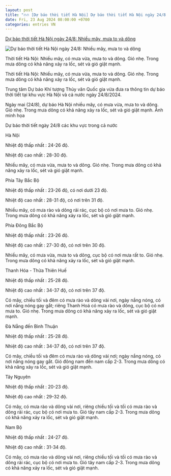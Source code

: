 ```yaml
---
layout: post
title: "🔥🔥 [Dự báo thời tiết Hà Nội] Dự báo thời tiết Hà Nội ngày 24/8: Nhiều mây, mưa to và dông"
date: Fri, 23 Aug 2024 08:00:00 +0700
categories: entries VN
---
```

[Dự báo thời tiết Hà Nội ngày 24/8: Nhiều mây, mưa to và dông](https://moitruong.net.vn/du-bao-thoi-tiet-ha-noi-ngay-24-8-nhieu-may-mua-to-va-dong-76603.html)

![Dự báo thời tiết Hà Nội ngày 24/8: Nhiều mây, mưa to và dông](https://mtcs.1cdn.vn/thumbs/600x315/2024/08/23/23-ttiet.jpg)

Thời tiết Hà Nội: Nhiều mây, có mưa vừa, mưa to và dông. Gió nhẹ. Trong mưa dông có khả năng xảy ra lốc, sét và gió giật mạnh.

Thời tiết Hà Nội: Nhiều mây, có mưa vừa, mưa to và dông. Gió nhẹ. Trong mưa dông có khả năng xảy ra lốc, sét và gió giật mạnh.

Trung tâm Dự báo Khí tượng Thủy văn Quốc gia vừa đưa ra thông tin dự báo thời tiết tại khu vực Hà Nội và cả nước ngày 24/8/2024.

Ngày mai (24/8), dự báo Hà Nội nhiều mây, có mưa vừa, mưa to và dông. Gió nhẹ. Trong mưa dông có khả năng xảy ra lốc, sét và gió giật mạnh. Ảnh minh họa

Dự báo thời tiết ngày 24/8 các khu vực trong cả nước

Hà Nội

Nhiệt độ thấp nhất : 24-26 độ.

Nhiệt độ cao nhất : 28-30 độ.

Nhiều mây, có mưa vừa, mưa to và dông. Gió nhẹ. Trong mưa dông có khả năng xảy ra lốc, sét và gió giật mạnh.

Phía Tây Bắc Bộ

Nhiệt độ thấp nhất : 23-26 độ, có nơi dưới 23 độ.

Nhiệt độ cao nhất : 28-31 độ, có nơi trên 31 độ.

Nhiều mây, có mưa rào và dông rải rác, cục bộ có nơi mưa to. Gió nhẹ. Trong mưa dông có khả năng xảy ra lốc, sét và gió giật mạnh.

Phía Đông Bắc Bộ

Nhiệt độ thấp nhất : 23-26 độ.

Nhiệt độ cao nhất : 27-30 độ, có nơi trên 30 độ.

Nhiều mây, có mưa vừa, mưa to và dông, cục bộ có nơi mưa rất to. Gió nhẹ. Trong mưa dông có khả năng xảy ra lốc, sét và gió giật mạnh.

Thanh Hóa - Thừa Thiên Huế

Nhiệt độ thấp nhất : 25-28 độ.

Nhiệt độ cao nhất : 34-37 độ, có nơi trên 37 độ.

Có mây, chiều tối và đêm có mưa rào và dông vài nơi, ngày nắng nóng, có nơi nắng nóng gay gắt; riêng Thanh Hoá có mưa rào và dông, cục bộ có nơi mưa to. Gió nhẹ. Trong mưa dông có khả năng xảy ra lốc, sét và gió giật mạnh.

Đà Nẵng đến Bình Thuận

Nhiệt độ thấp nhất : 25-28 độ.

Nhiệt độ cao nhất : 34-37 độ, có nơi trên 37 độ.

Có mây, chiều tối và đêm có mưa rào và dông vài nơi; ngày nắng nóng, có nơi nắng nóng gay gắt. Gió đông nam đến nam cấp 2-3. Trong mưa dông có khả năng xảy ra lốc, sét và gió giật mạnh.

Tây Nguyên

Nhiệt độ thấp nhất : 20-23 độ.

Nhiệt độ cao nhất : 29-32 độ.

Có mây, có mưa rào và dông vài nơi, riêng chiều tối và tối có mưa rào và dông rải rác, cục bộ có nơi mưa to. Gió tây nam cấp 2-3. Trong mưa dông có khả năng xảy ra lốc, sét và gió giật mạnh.

Nam Bộ

Nhiệt độ thấp nhất : 24-27 độ.

Nhiệt độ cao nhất : 31-34 độ.

Có mây, có mưa rào và dông vài nơi, riêng chiều tối và tối có mưa rào và dông rải rác, cục bộ có nơi mưa to. Gió tây nam cấp 2-3. Trong mưa dông có khả năng xảy ra lốc, sét và gió giật mạnh.

